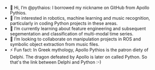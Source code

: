- 👋 Hi, I’m @pythaios: I borrowed my nickname on GitHub from Apollo Pythios. 
- 👀 I’m interested in robotics, machine learning and music recognition, particularly in coding Python projects in these areas.
- 🌱 I’m currently learning about feature engineering and subsequent segementation and classification of multi-modal time series.
- 💞️ I’m looking to collaborate on manipulation projects in ROS and symbolic object extraction from music files.
- ⚡ Fun fact: In Greek mythology, Apollo Pythios is the patron diety of Delphi. The dragon defeated by Apollo is later on called Python. So that's the link between Delphi and Python :-)
<!--- - 📫 How to reach me --->

<!---
pythaios/pythaios is a ✨ special ✨ repository because its `README.md` (this file) appears on your GitHub profile.
You can click the Preview link to take a look at your changes.
--->
